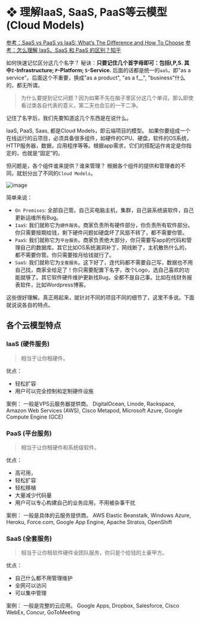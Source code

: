 # ❖ 理解IaaS, SaaS, PaaS等云模型 (Cloud Models)

[参考：SaaS vs PaaS vs IaaS: What’s The Difference and How To Choose](https://www.bmc.com/blogs/saas-vs-paas-vs-iaas-whats-the-difference-and-how-to-choose/)
[参考：怎么理解 IaaS、SaaS 和 PaaS 的区别？知乎](https://www.zhihu.com/question/20387284)


如何快速记忆区分这几个名字？
秘诀：**只要记住几个首字母即可：包括I,P,S. 其中`I`-Infrastructure; `P`-Platform; `S`-Service.** 
后面的话都是统一的`aaS`，即"as a service"。后面这个不重要，换成"as a product", "as a f__", "business"什么的，都无所谓。

> 为什么要提到记忆问题？因为如果不先在脑子里区分这几个单词，那么即使看过类各自代表的意义，第二天也会忘的一干二净。

记住了名字后，我们先要知道这几个东西是在说什么。

IaaS, PaaS, Saas, 都是Cloud Models，即云端项目的模型。
如果你要组成一个在线运行的云项目，必须具备很多组件，如硬件的CPU、硬盘，软件的OS系统，HTTP服务器，数据，应用程序等等。根据app需求，它们的搭配运作肯定是你指定的，也就是“固定”的。

但问题是，各个组件谁来提供？谁来管理？
根据各个组件的提供和管理者的不同，就划分出了不同的`Cloud Models`。


![image](https://user-images.githubusercontent.com/14041622/52036245-a4e76c80-2567-11e9-9882-0bca96968b88.png)

简单来说：
- `On Premises`: 全部自己管。自己买电脑主机，集群，自己装系统装软件，自己更新运维所有Bug。
- `IaaS`: 我们就称它为`硬件服务`。商家负责所有硬件部分，你负责所有软件部分。你只需要按期给钱，剩下硬件问题如硬盘坏了风扇不转了，都不需要你管。
- `PaaS`: 我们就称它为`平台服务`。商家负责绝大部分，你只需要写app的代码和管理自己的数据库。其它比如OS系统漏洞补丁，网线断了，主机散热什么的，都不需要你管。你只需要按月给钱就行了。
- `SaaS`: 我们就称它为`全套服务`。这下好了，连代码都不需要自己写，数据也不用自己找，商家全给足了！你只需要配置下名字，改个Logo，选自己喜欢的功能就够了。其它软件硬件维护更新找Bug，全都不是自己事。比如在线财务报表软件，比如Wordpress博客。


这些很好理解。真正用起来，就针对不同的项目不同的细节了，这里不多说。下面就说说各自的特点。


## 各个云模型特点

### IaaS (硬件服务)

> 相当于让你租硬件。

优点：
- 轻松扩容
- 用户可以完全控制和定制硬件设施

案例：
一般是VPS云服务器提供商。
DigitalOcean, Linode, Rackspace, Amazon Web Services (AWS), Cisco Metapod, Microsoft Azure, Google Compute Engine (GCE)

### PaaS (平台服务)

> 相当于让你租硬件和系统级软件。

优点：
- 高可用，
- 轻松扩容
- 轻松移植
- 大量减少代码量
- 用户可以专心构建自己的业务应用，不用被杂事干扰

案例：
一般是具体的云服务提供商。
AWS Elastic Beanstalk, Windows Azure, Heroku, Force.com, Google App Engine, Apache Stratos, OpenShift

### SaaS (全套服务)

> 相当于让你租软件硬件全团队服务，你只是个给钱的土豪甲方。

优点：
- 自己什么都不用管理维护
- 全网可以访问
- 可以集中管理

案例：
一般是完整的云应用。
Google Apps, Dropbox, Salesforce, Cisco WebEx, Concur, GoToMeeting
